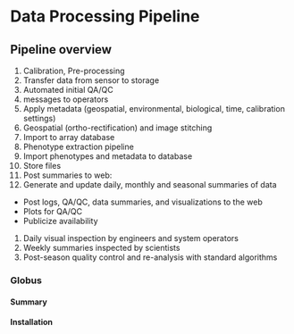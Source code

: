 # Data Processing Pipeline


## Pipeline overview



1.	Calibration, Pre-processing
1.	Transfer data from sensor to storage
1.	Automated initial QA/QC 
1.	messages to operators
1.	Apply metadata (geospatial, environmental, biological, time, calibration settings)
1.	Geospatial (ortho-rectification) and image stitching
1.	Import to array database
1.	Phenotype extraction pipeline
1.	Import phenotypes and metadata to database
1.	Store files
1.	Post summaries to web:
1.	 Generate and update daily, monthly and seasonal summaries of data
  *	Post logs, QA/QC, data summaries, and visualizations to the web
  *	Plots for QA/QC
  *	Publicize availability 
1.	Daily visual inspection by engineers and system operators
1.	Weekly summaries inspected by scientists
1.	Post-season quality control and re-analysis with standard algorithms


### Globus

#### Summary

#### Installation

